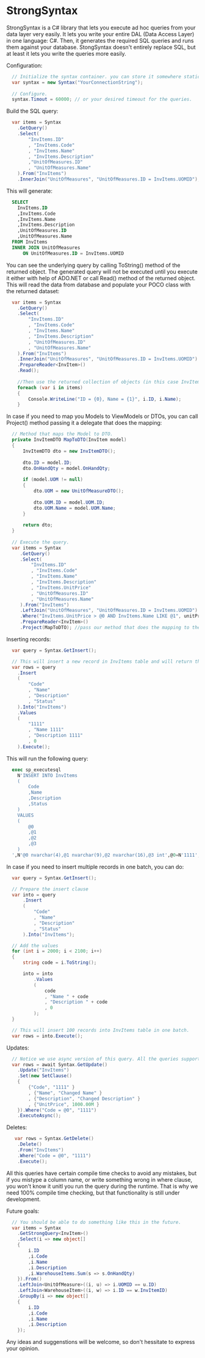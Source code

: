 # StrongSyntax

StrongSyntax is a C# library that lets you execute ad hoc queries from your data layer very easily. It lets you write your entire DAL (Data Access Layer) in one language: C#. Then, it generates the required SQL queries and runs them against your database. StongSyntax doesn't entirely replace SQL, but at least it lets you write the queries more easily.

Configuration:

```C#
  // Initialize the syntax container. you can store it somewhere statically for convinience.
  var syntax = new Syntax("YourConnectionString");
  
  // Configure.
  syntax.Timout = 60000; // or your desired timeout for the queries.
```

Build the SQL query:

```C#
  var items = Syntax
    .GetQuery()
    .Select(
        "InvItems.ID"
        , "InvItems.Code"
        , "InvItems.Name"
        , "InvItems.Description"
        ,"UnitOfMeasures.ID"
        , "UnitOfMeasures.Name"
    ).From("InvItems")
    .InnerJoin("UnitOfMeasures", "UnitOfMeasures.ID = InvItems.UOMID");
```

This will generate:

```SQL
  SELECT
  	InvItems.ID
  	,InvItems.Code
  	,InvItems.Name
  	,InvItems.Description
  	,UnitOfMeasures.ID
  	,UnitOfMeasures.Name
  FROM InvItems
  INNER JOIN UnitOfMeasures
      ON UnitOfMeasures.ID = InvItems.UOMID
```

You can see the underlying query by calling ToString() method of the returned object. The generated query will not be executed until you execute it either with help of ADO.NET or call Read() method of the returned object. This will read the data from database and populate your POCO class with the returned dataset:

```C#
  var items = Syntax
    .GetQuery()
    .Select(
        "InvItems.ID"
        , "InvItems.Code"
        , "InvItems.Name"
        , "InvItems.Description"
        , "UnitOfMeasures.ID"
        , "UnitOfMeasures.Name"
    ).From("InvItems")
    .InnerJoin("UnitOfMeasures", "UnitOfMeasures.ID = InvItems.UOMID")
    .PrepareReader<InvItem>()
    .Read();
    
    //Then use the returned collection of objects (in this case InvItem type objects).
    foreach (var i in items)
    {
        Console.WriteLine("ID = {0}, Name = {1}", i.ID, i.Name);
    }
```

In case if you need to map you Models to ViewModels or DTOs, you can call Project() method passing it a delegate that does the mapping:

```C#
  // Method that maps the Model to DTO.
  private InvItemDTO MapToDTO(InvItem model)
  {
      InvItemDTO dto = new InvItemDTO();
  
      dto.ID = model.ID;
      dto.OnHandQty = model.OnHandQty;
  
      if (model.UOM != null)
      {
          dto.UOM = new UnitOfMeasureDTO();
  
          dto.UOM.ID = model.UOM.ID;
          dto.UOM.Name = model.UOM.Name;
      }
  
      return dto;
  }
  
  // Execute the query.
  var items = Syntax
     .GetQuery()
     .Select(
         "InvItems.ID"
         , "InvItems.Code"
         , "InvItems.Name"
         , "InvItems.Description"
         , "InvItems.UnitPrice"
         , "UnitOfMeasures.ID"
         , "UnitOfMeasures.Name"
     ).From("InvItems")
     .LeftJoin("UnitOfMeasures", "UnitOfMeasures.ID = InvItems.UOMID")
     .Where("InvItems.UnitPrice > @0 AND InvItems.Name LIKE @1", unitPrice, "%17")
     .PrepareReader<InvItem>()
     .Project(MapToDTO); //pass our method that does the mapping to the reader.
```

Inserting records: 

```C#
  var query = Syntax.GetInsert();

  // This will insert a new record in InvItems table and will return the number of rows affected by the query.
  var rows = query
    .Insert
    (
        "Code"
        , "Name"
        , "Description"
        , "Status"
    ).Into("InvItems")
    .Values
    (
        "1111"
        , "Name 1111"
        , "Description 1111"
        , 0
    ).Execute();
```

This will run the following query:

```SQL
  exec sp_executesql 
  	N'INSERT INTO InvItems
  	(
  		Code
  		,Name
  		,Description
  		,Status
  	)
  	VALUES
  	(
  		@0
  		,@1
  		,@2
  		,@3
  	)
  ',N'@0 nvarchar(4),@1 nvarchar(9),@2 nvarchar(16),@3 int',@0=N'1111',@1=N'Name 1111',@2=N'Description 1111',@3=0
```

In case if you need to insert multiple records in one batch, you can do:

```C#
  var query = Syntax.GetInsert();

  // Prepare the insert clause
  var into = query
      .Insert
      (
          "Code"
          , "Name"
          , "Description"
          , "Status"
      ).Into("InvItems");

  // Add the values
  for (int i = 2000; i < 2100; i++)
  {
      string code = i.ToString();

      into = into
          .Values
          (
              code
              , "Name " + code
              , "Description " + code
              , 0
          );
  }

  // This will insert 100 records into InvItems table in one batch.
  var rows = into.Execute();
```

Updates:

```C#
  // Notice we use async version of this query. All the queries support async methods.
  var rows = await Syntax.GetUpdate()
    .Update("InvItems")
    .Set(new SetClause()
    {
        {"Code", "1111" }
        , {"Name", "Changed Name" }
        , {"Description", "Changed Description" }
        , {"UnitPrice", 1000.00M }
    }).Where("Code = @0", "1111")
    .ExecuteAsync();
```

Deletes:

```C#
   var rows = Syntax.GetDelete()
    .Delete()
    .From("InvItems")
    .Where("Code = @0", "1111")
    .Execute();
```

All this queries have certain compile time checks to avoid any mistakes, but if you mistype a column name, or write something wrong in where clause, you won't know it unitl you run the query during the runtime. That is why we need 100% compile time checking, but that functionality is still under development.

Future goals:

```C#
  // You should be able to do something like this in the future.
  var items = Syntax
    .GetStrongQuery<InvItem>()
    .Select(i => new object[]
    {
        i.ID
        ,i.Code
        ,i.Name
        ,i.Description
        ,i.WarehouseItems.Sum(s => s.OnHandQty)
    }).From()
    .LeftJoin<UnitOfMeasure>((i, u) => i.UOMID == u.ID)
    .LeftJoin<WarehouseItem>((i, w) => i.ID == w.InvItemID)
    .GroupBy(i => new object[]
    {
        i.ID
        ,i.Code
        ,i.Name
        ,i.Description
    });
```

Any ideas and suggenstions will be welcome, so don't hessitate to express your opinion.
